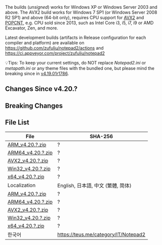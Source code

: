 The builds (*unsigned*) works for Windows XP or Windows Server 2003 and above. The AVX2 build works for Windows 7 SP1 (or Windows Server 2008 R2 SP1) and above (64-bit only), requires CPU support for [AVX2](https://en.wikipedia.org/wiki/Advanced_Vector_Extensions) and [POPCNT](https://en.wikipedia.org/wiki/Bit_Manipulation_Instruction_Sets), e.g. CPU sold since 2013, such as Intel Core i3, i5, i7, i9 or AMD Excavator, Zen, and more.

Latest development builds (artifacts in Release configuration for each compiler and platform) are available on https://github.com/zufuliu/notepad2/actions and https://ci.appveyor.com/project/zufuliu/notepad2

💡Tips: To keep your current settings, do NOT replace *Notepad2.ini* or *metapath.ini* or any theme files with the bundled one, but please mind the breaking since in [v4.19.01r1786](https://github.com/zufuliu/notepad2/releases/tag/v4.19.01r1786).

## Changes Since v4.20.?

## Breaking Changes

## File List
| File | SHA-256 |
| ---|--|
| [ARM_v4.20.?.zip](https://www.virustotal.com/gui/url/?/detection) | ? |
| [ARM64_v4.20.?.zip](https://www.virustotal.com/gui/url/?/detection) | ? |
| [AVX2_v4.20.?.zip](https://www.virustotal.com/gui/url/?/detection) | ? |
| [Win32_v4.20.?.zip](https://www.virustotal.com/gui/url/?/detection) | ? |
| [x64_v4.20.?.zip](https://www.virustotal.com/gui/url/?/detection) | ? |
| Localization | English, 日本語, 中文 (繁體, 简体) |
| [ARM_v4.20.?.zip](https://www.virustotal.com/gui/url/?/detection) | ? |
| [ARM64_v4.20.?.zip](https://www.virustotal.com/gui/url/?/detection) | ? |
| [AVX2_v4.20.?.zip](https://www.virustotal.com/gui/url/?/detection) | ? |
| [Win32_v4.20.?.zip](https://www.virustotal.com/gui/url/?/detection) | ? |
| [x64_v4.20.?.zip](https://www.virustotal.com/gui/url/?/detection) | ? |
| 한국어 | https://teus.me/category/IT/Notepad2 |

